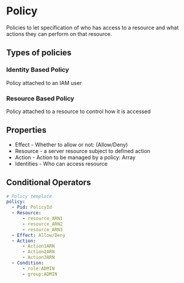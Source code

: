 # Policy
Policies to let specification of who has access to a resource and what actions they can perform on that resource.

## Types of policies
### Identity Based Policy
Policy attached to an IAM user

### Resource Based Policy
Policy attached to a resource to control how it is accessed

## Properties
- Effect - Whether to allow or not: (Allow/Deny)
- Resource - a server resource subject to defined action
- Action - Action to be managed by a policy: Array
- Identities - Who can access resource

## Conditional Operators

```yaml
# Policy template
policy:
  - Pid: PolicyId
  - Resource:
      - resource_ARN1
      - resource_ARN2
      - resource_ARN3
  - Effect: Allow/Deny
  - Action:
      - Action1ARN
      - Action2ARN
      - Action3ARN
  - Condition:
      - role:ADMIN
      - group:ADMIN
```